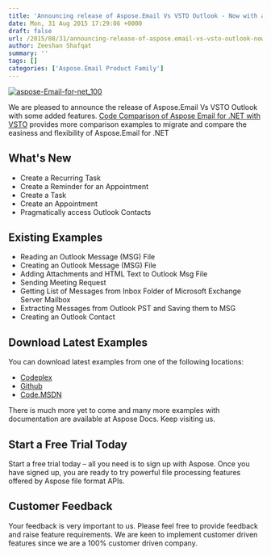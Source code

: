 ```yaml
---
title: 'Announcing release of Aspose.Email Vs VSTO Outlook - Now with added features'
date: Mon, 31 Aug 2015 17:29:06 +0000
draft: false
url: /2015/08/31/announcing-release-of-aspose.email-vs-vsto-outlook-now-with-added-features/
author: Zeeshan Shafqat
summary: ''
tags: []
categories: ['Aspose.Email Product Family']
---
```


[![][1]](https://products.aspose.com/email)

We are pleased to announce the release of Aspose.Email Vs VSTO Outlook with some added features. [Code Comparison of Aspose Email for .NET with VSTO][2] provides more comparison examples to migrate and compare the easiness and flexibility of Aspose.Email for .NET

## What's New

*   Create a Recurring Task
*   Create a Reminder for an Appointment
*   Create a Task
*   Create an Appointment
*   Pragmatically access Outlook Contacts

## Existing Examples

*   Reading an Outlook Message (MSG) File
*   Creating an Outlook Message (MSG) File
*   Adding Attachments and HTML Text to Outlook Msg File
*   Sending Meeting Request
*   Getting List of Messages from Inbox Folder of Microsoft Exchange Server Mailbox
*   Extracting Messages from Outlook PST and Saving them to MSG
*   Creating an Outlook Contact

## Download Latest Examples

You can download latest examples from one of the following locations:

*   [Codeplex][3]
*   [Github][4]
*   [Code.MSDN][5]

There is much more yet to come and many more examples with documentation are available at Aspose Docs. Keep visiting us.

## Start a Free Trial Today

Start a free trial today – all you need is to sign up with Aspose. Once you have signed up, you are ready to try powerful file processing features offered by Aspose file format APIs.

## Customer Feedback

Your feedback is very important to us. Please feel free to provide feedback and raise feature requirements. We are keen to implement customer driven features since we are a 100% customer driven company.




[1]: https://blog.aspose.com/wp-content/uploads/sites/2/2015/08/aspose-Email-for-net_100.png "aspose-Email-for-net_100"
[2]: https://docs.aspose.com/
[3]: https://docs.aspose.com/
[4]: https://github.com/asposeemail/Aspose_Email_NET/releases/tag/AsposeEmailVsVSTOv1.1
[5]: https://code.msdn.microsoft.com/AsposeEmail-Vs-VSTO-fa535977




